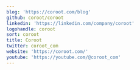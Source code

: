 ```yaml
---
blog: 'https://coroot.com/blog'
github: coroot/coroot
linkedin: 'https://linkedin.com/company/coroot'
logohandle: coroot
sort: coroot
title: Coroot
twitter: coroot_com
website: 'https://coroot.com/'
youtube: 'https://youtube.com/@coroot_com'
---
```

